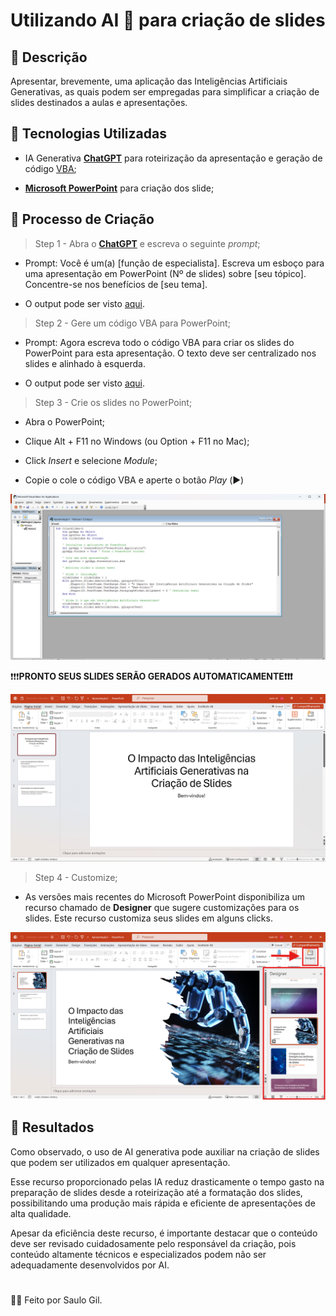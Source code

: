 # Utilizando AI 🤖 para criação de slides 

## 📒 Descrição
Apresentar, brevemente, uma aplicação das Inteligências Artificiais Generativas, as quais podem ser empregadas para simplificar a criação de slides destinados a aulas e apresentações.

## 🤖 Tecnologias Utilizadas
- IA Generativa **[ChatGPT](https://chat.openai.com)** para roteirização da apresentação e geração de código [VBA](https://en.wikipedia.org/wiki/Visual_Basic_for_Applications);

- **[Microsoft PowerPoint](https://www.microsoft.com/en-us/microsoft-365/powerpoint?ocid=ORSEARCH_Bing)** para criação dos slide;

## 🧐 Processo de Criação
 > Step 1 - Abra o **[ChatGPT](https://chat.openai.com)** e escreva o seguinte *prompt*; 
 
  - Prompt: Você é um(a) [função de especialista]. Escreva um esboço para uma apresentação em PowerPoint (Nº de slides) sobre [seu tópico]. Concentre-se nos benefícios de [seu tema].

  - O output pode ser visto [aqui](docs\chatgpt_prompt_output.pdf).

 > Step 2 - Gere um código VBA para PowerPoint;

  - Prompt: Agora escreva todo o código VBA para criar os slides do PowerPoint para esta apresentação. O texto deve ser centralizado nos slides e alinhado à esquerda.

  - O output pode ser visto [aqui](docs\vba_code.pdf).

 > Step 3 - Crie os slides no PowerPoint;

 - Abra o PowerPoint;

  - Clique Alt + F11 no Windows (ou Option + F11 no Mac);
 
 - Click *Insert* e selecione *Module*;

 - Copie o cole o código VBA e aperte o botão *Play* (▶️)

![](img\image_vba_ppt.png)

 ❗❗❗**PRONTO SEUS SLIDES SERÃO GERADOS AUTOMATICAMENTE❗❗❗**

![](img\slides_gerados.png)

 > Step 4 - Customize;

 - As versões mais recentes do Microsoft PowerPoint disponibiliza um recurso chamado de **Designer** que sugere customizações para os slides. Este recurso customiza seus slides em alguns clicks.

![](img\designer_ppt.png)

## 🚀 Resultados
Como observado, o uso de AI generativa pode auxiliar na criação de slides que podem ser utilizados em qualquer apresentação.

Esse recurso proporcionado pelas IA reduz drasticamente o tempo gasto na preparação de slides desde a roteirização até a formatação dos slides, possibilitando uma produção mais rápida e eficiente de apresentações de alta qualidade.

Apesar da eficiência deste recurso, é importante destacar que o conteúdo deve ser revisado cuidadosamente pelo responsável da criação, pois conteúdo altamente técnicos e especializados podem não ser adequadamente desenvolvidos por AI.

#

👨‍💻 Feito por Saulo Gil.